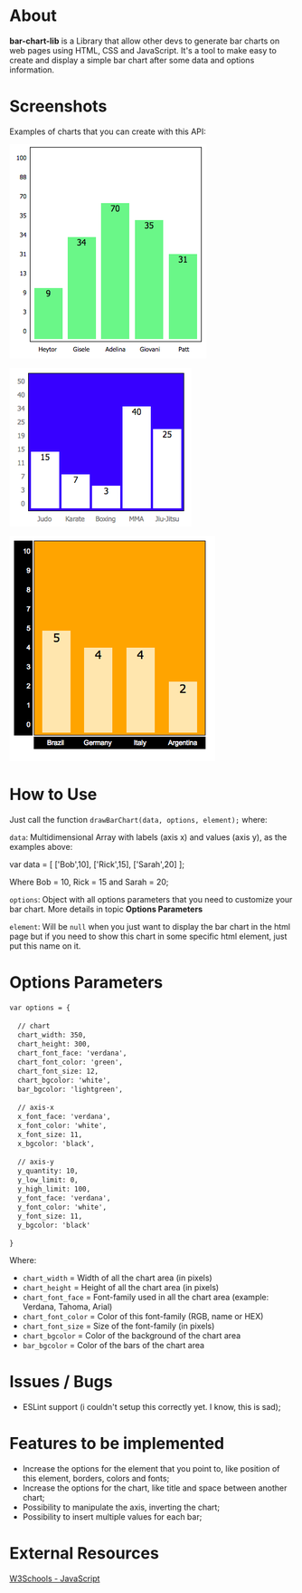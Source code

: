 # About
**bar-chart-lib** is a Library that allow other devs to generate bar charts on web pages using HTML, CSS and JavaScript. It's a tool to make easy to create and display a simple bar chart after some data and options information.

# Screenshots
Examples of charts that you can create with this API:

![Sample 1](/images/sample1.png)

![Sample 2](images/sample2.png)

![Sample 3](images/sample3.png)

# How to Use
Just call the function `drawBarChart(data, options, element);` where:

`data`: Multidimensional Array with labels (axis x) and values (axis y), as the examples above:

var data = [ ['Bob',10], ['Rick',15], ['Sarah',20] ];

Where Bob = 10, Rick = 15 and Sarah = 20;

`options`: Object with all options parameters that you need to customize your bar chart. More details in topic **Options Parameters**

`element`: Will be `null` when you just want to display the bar chart in the html page but if you need to show this chart in some specific html element, just put this name on it.

# Options Parameters

    var options = {

      // chart
      chart_width: 350,
      chart_height: 300,
      chart_font_face: 'verdana',
      chart_font_color: 'green',
      chart_font_size: 12,
      chart_bgcolor: 'white',
      bar_bgcolor: 'lightgreen',

      // axis-x
      x_font_face: 'verdana',
      x_font_color: 'white',
      x_font_size: 11,
      x_bgcolor: 'black',

      // axis-y
      y_quantity: 10,
      y_low_limit: 0,
      y_high_limit: 100,
      y_font_face: 'verdana',
      y_font_color: 'white',
      y_font_size: 11,
      y_bgcolor: 'black'

    }

Where:
 
- `chart_width` = Width of all the chart area (in pixels)
- `chart_height` = Height of all the chart area (in pixels)
- `chart_font_face` = Font-family used in all the chart area (example: Verdana, Tahoma, Arial)
- `chart_font_color` = Color of this font-family (RGB, name or HEX)
- `chart_font_size` = Size of the font-family (in pixels)
- `chart_bgcolor` = Color of the background of the chart area
- `bar_bgcolor` = Color of the bars of the chart area


# Issues / Bugs
- ESLint support (i couldn't setup this correctly yet. I know, this is sad);

# Features to be implemented
- Increase the options for the element that you point to, like position of this element, borders, colors and fonts;
- Increase the options for the chart, like title and space between another chart;
- Possibility to manipulate the axis, inverting the chart;
- Possibility to insert multiple values for each bar;

# External Resources
[W3Schools - JavaScript](https://www.w3schools.com/js/default.asp)
